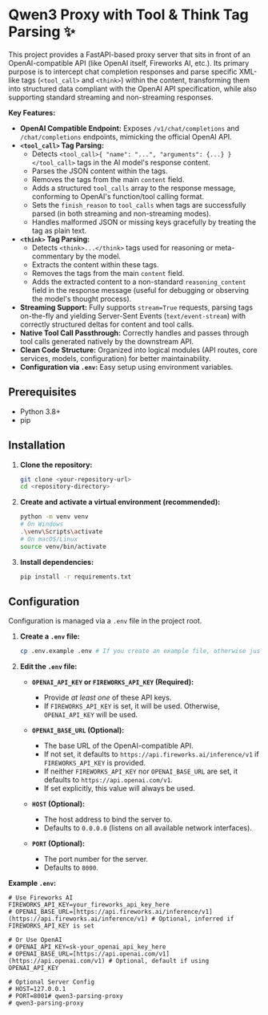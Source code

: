 # Qwen3 Proxy with Tool & Think Tag Parsing ✨

This project provides a FastAPI-based proxy server that sits in front of an OpenAI-compatible API (like OpenAI itself, Fireworks AI, etc.). Its primary purpose is to intercept chat completion responses and parse specific XML-like tags (`<tool_call>` and `<think>`) within the content, transforming them into structured data compliant with the OpenAI API specification, while also supporting standard streaming and non-streaming responses.

**Key Features:**

* **OpenAI Compatible Endpoint:** Exposes `/v1/chat/completions` and `/chat/completions` endpoints, mimicking the official OpenAI API.
* **`<tool_call>` Tag Parsing:**
    * Detects `<tool_call>{ "name": "...", "arguments": {...} }</tool_call>` tags in the AI model's response content.
    * Parses the JSON content within the tags.
    * Removes the tags from the main `content` field.
    * Adds a structured `tool_calls` array to the response message, conforming to OpenAI's function/tool calling format.
    * Sets the `finish_reason` to `tool_calls` when tags are successfully parsed (in both streaming and non-streaming modes).
    * Handles malformed JSON or missing keys gracefully by treating the tag as plain text.
* **`<think>` Tag Parsing:**
    * Detects `<think>...</think>` tags used for reasoning or meta-commentary by the model.
    * Extracts the content within these tags.
    * Removes the tags from the main `content` field.
    * Adds the extracted content to a non-standard `reasoning_content` field in the response message (useful for debugging or observing the model's thought process).
* **Streaming Support:** Fully supports `stream=True` requests, parsing tags on-the-fly and yielding Server-Sent Events (`text/event-stream`) with correctly structured deltas for content and tool calls.
* **Native Tool Call Passthrough:** Correctly handles and passes through tool calls generated natively by the downstream API.
* **Clean Code Structure:** Organized into logical modules (API routes, core services, models, configuration) for better maintainability.
* **Configuration via `.env`:** Easy setup using environment variables.

## Prerequisites

* Python 3.8+
* pip

## Installation

1.  **Clone the repository:**
    ```bash
    git clone <your-repository-url>
    cd <repository-directory>
    ```

2.  **Create and activate a virtual environment (recommended):**
    ```bash
    python -m venv venv
    # On Windows
    .\venv\Scripts\activate
    # On macOS/Linux
    source venv/bin/activate
    ```

3.  **Install dependencies:**
    ```bash
    pip install -r requirements.txt
    ```

## Configuration

Configuration is managed via a `.env` file in the project root.

1.  **Create a `.env` file:**
    ```bash
    cp .env.example .env # If you create an example file, otherwise just create .env
    ```

2.  **Edit the `.env` file:**

    * **`OPENAI_API_KEY` or `FIREWORKS_API_KEY` (Required):**
        * Provide *at least one* of these API keys.
        * If `FIREWORKS_API_KEY` is set, it will be used. Otherwise, `OPENAI_API_KEY` will be used.

    * **`OPENAI_BASE_URL` (Optional):**
        * The base URL of the OpenAI-compatible API.
        * If not set, it defaults to `https://api.fireworks.ai/inference/v1` if `FIREWORKS_API_KEY` is provided.
        * If neither `FIREWORKS_API_KEY` nor `OPENAI_BASE_URL` are set, it defaults to `https://api.openai.com/v1`.
        * If set explicitly, this value will always be used.

    * **`HOST` (Optional):**
        * The host address to bind the server to.
        * Defaults to `0.0.0.0` (listens on all available network interfaces).

    * **`PORT` (Optional):**
        * The port number for the server.
        * Defaults to `8000`.

**Example `.env`:**

```dotenv
# Use Fireworks AI
FIREWORKS_API_KEY=your_fireworks_api_key_here
# OPENAI_BASE_URL=[https://api.fireworks.ai/inference/v1](https://api.fireworks.ai/inference/v1) # Optional, inferred if FIREWORKS_API_KEY is set

# Or Use OpenAI
# OPENAI_API_KEY=sk-your_openai_api_key_here
# OPENAI_BASE_URL=[https://api.openai.com/v1](https://api.openai.com/v1) # Optional, default if using OPENAI_API_KEY

# Optional Server Config
# HOST=127.0.0.1
# PORT=8001# qwen3-parsing-proxy
# qwen3-parsing-proxy
